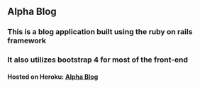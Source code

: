 ## Alpha Blog

### This is a blog application built using the ruby on rails framework
### It also utilizes bootstrap 4 for most of the front-end

#### Hosted on Heroku: [Alpha Blog](https://brads-product-blog.herokuapp.com/)
